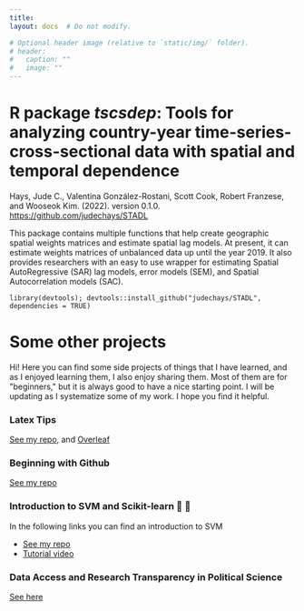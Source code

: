```yaml
---
title: 
layout: docs  # Do not modify.

# Optional header image (relative to `static/img/` folder).
# header:
#   caption: ""
#   image: ""
---
```


# R package *tscsdep*: Tools for analyzing country-year time-series-cross-sectional data with spatial and temporal dependence
 
 Hays, Jude C., Valentina González-Rostani, Scott Cook, Robert Franzese, and Wooseok Kim. (2022). version 0.1.0. https://github.com/judechays/STADL

This package contains multiple functions that help create geographic spatial weights matrices and estimate spatial lag models. At present, it can estimate weights matrices of unbalanced data up until the year 2019. It also provides researchers with an easy to use wrapper for estimating Spatial AutoRegressive (SAR) lag models, error models (SEM), and Spatial Autocorrelation models (SAC).

    library(devtools); devtools::install_github("judechays/STADL", dependencies = TRUE)

# Some other projects

Hi! Here you can find some side projects of things that I have learned, and as I enjoyed learning them, I also enjoy sharing them. Most of them are for "beginners," but it is always good to have a nice starting point. I will be updating as I systematize some of my work. I hope you find it helpful. 

### Latex Tips  
[See my repo](https://github.com/gonzalezrostani/Latex-Tips), and [Overleaf](https://www.overleaf.com/read/rrdfvjbpfyrq)

### Beginning with Github 
[See my repo](https://github.com/gonzalezrostani/Beginning-with-Git/blob/master/labNotes.md)

### Introduction to SVM and Scikit-learn 🤖 🦾
In the following links you can find an introduction to SVM 

* [See my repo](https://github.com/gonzalezrostani/Support-Vector-Machine)
* [Tutorial video](https://pitt.hosted.panopto.com/Panopto/Pages/Viewer.aspx?id=5f994000-d1d1-49bf-bec2-ac810157b3b6)

### Data Access and Research Transparency in Political Science
[See here](https://github.com/gonzalezrostani/academic-kickstart-vale/blob/master/content/resources/Professionalization.pdf)
